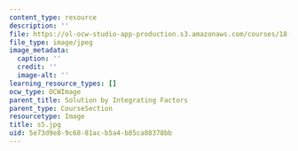 ```yaml
---
content_type: resource
description: ''
file: https://ol-ocw-studio-app-production.s3.amazonaws.com/courses/18-03sc-differential-equations-fall-2011/5e73d9e89c6881acb5a4b85ca88378bb_s5.jpg
file_type: image/jpeg
image_metadata:
  caption: ''
  credit: ''
  image-alt: ''
learning_resource_types: []
ocw_type: OCWImage
parent_title: Solution by Integrating Factors
parent_type: CourseSection
resourcetype: Image
title: s5.jpg
uid: 5e73d9e8-9c68-81ac-b5a4-b85ca88378bb
---
```

